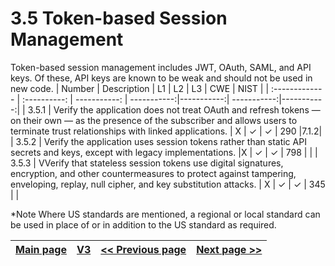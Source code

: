 # 3.5 Token-based Session Management

Token-based session management includes JWT, OAuth, SAML, and API keys. Of these, API keys are known to be weak and should not be used in new code.
| Number       | Description     | L1    		| L2         | L3 		   | CWE		| NIST		 |
| :------------- | :----------: | -----------: | -----------:|-----------:| -----------:|-----------:|
| 3.5.1 | Verify the application does not treat OAuth and refresh tokens — on their own — as the presence of the subscriber and allows users to terminate trust relationships with linked applications.  | X	 | ✓   | ✓   | 290 |7.1.2|
| 3.5.2 | Verify the application uses session tokens rather than static API secrets and keys, except with legacy implementations. |X   | ✓   | ✓   | 798 |   |
| 3.5.3 | VVerify that stateless session tokens use digital signatures, encryption, and other countermeasures to protect against tampering, enveloping, replay, null cipher, and key substitution attacks. | X 	 | ✓   | ✓   | 345 |   |


*Note
Where US standards are mentioned, a regional or local standard can be used in place of or in addition to the US standard as required.

[Main page](../README.md) | [V3](README.md) | [<< Previous page](v3.4_Cookie-based_Session_Management.md) |  [Next page >>](v3.6_Re-authentication_from_a_Federation_or_Assertion.md)
| --- | --- | --- | --- |
